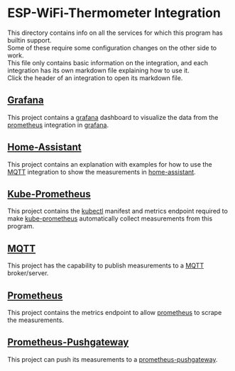 # ESP-WiFi-Thermometer Integration
This directory contains info on all the services for which this program has builtin support.  
Some of these require some configuration changes on the other side to work.  
This file only contains basic information on the integration, and each integration has its own markdown file explaining how to use it.  
Click the header of an integration to open its markdown file.

## [Grafana](./grafana.md)
This project contains a [grafana](https://grafana.com/) dashboard to visualize the data from the [prometheus](https://prometheus.io/) integration in [grafana](https://grafana.com/).

## [Home-Assistant](./home-assistant.md)
This project contains an explanation with examples for how to use the [MQTT](https://mqtt.org/) integration to show the measurements in [home-assistant](https://www.home-assistant.io/).

## [Kube-Prometheus](./kube-prometheus.md)
This project contains the [kubectl](https://kubernetes.io/docs/reference/kubectl/overview/) manifest and metrics endpoint required to make [kube-prometheus](https://github.com/prometheus-operator/kube-prometheus) automatically collect measurements from this program.

## [MQTT](./mqtt.md)
This project has the capability to publish measurements to a [MQTT](https://mqtt.org/) broker/server.

## [Prometheus](./prometheus.md)
This project contains the metrics endpoint to allow [prometheus](https://prometheus.io/) to scrape the measurements.

## [Prometheus-Pushgateway](./prometheus-pushgateway.md)
This project can push its measurements to a [prometheus-pushgateway](https://github.com/prometheus/pushgateway).
